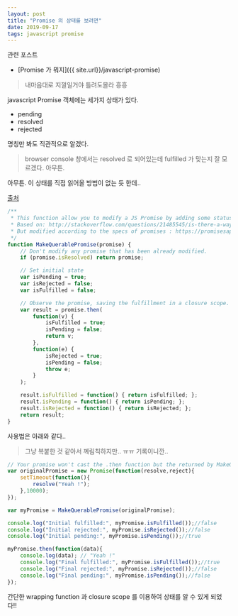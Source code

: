 ```yaml
---
layout: post
title: "Promise 의 상태를 보려면"
date: 2019-09-17
tags: javascript promise
---
```


관련 포스트
- [Promise 가 뭐지]({{ site.url}}/javascript-promise)

> 내마음대로 지껄일거야 틀려도몰라 흥흥

javascript Promise 객체에는 세가지 상태가 있다.
- pending
- resolved
- rejected

명칭만 봐도 직관적으로 알겠다.
> browser console 창에서는 resolved 로 되어있는데 fulfilled 가 맞는지 잘 모르겠다. 아무튼.

아무튼. 이 상태를 직접 읽어올 방법이 없는 듯 한데..

[출처](https://ourcodeworld.com/articles/read/317/how-to-check-if-a-javascript-promise-has-been-fulfilled-rejected-or-resolved)

``` javascript
/**
 * This function allow you to modify a JS Promise by adding some status properties.
 * Based on: http://stackoverflow.com/questions/21485545/is-there-a-way-to-tell-if-an-es6-promise-is-fulfilled-rejected-resolved
 * But modified according to the specs of promises : https://promisesaplus.com/
 */
function MakeQuerablePromise(promise) {
    // Don't modify any promise that has been already modified.
    if (promise.isResolved) return promise;

    // Set initial state
    var isPending = true;
    var isRejected = false;
    var isFulfilled = false;

    // Observe the promise, saving the fulfillment in a closure scope.
    var result = promise.then(
        function(v) {
            isFulfilled = true;
            isPending = false;
            return v;
        },
        function(e) {
            isRejected = true;
            isPending = false;
            throw e;
        }
    );

    result.isFulfilled = function() { return isFulfilled; };
    result.isPending = function() { return isPending; };
    result.isRejected = function() { return isRejected; };
    return result;
}
```

사용법은 아래와 같다..
> 그냥 복붙한 것 같아서 꼐림칙하지만.. ㅠㅠ 기록이니깐..

``` javascript
// Your promise won't cast the .then function but the returned by MakeQuerablePromise
var originalPromise = new Promise(function(resolve,reject){
    setTimeout(function(){
        resolve("Yeah !");
    },10000);
});

var myPromise = MakeQuerablePromise(originalPromise);

console.log("Initial fulfilled:", myPromise.isFulfilled());//false
console.log("Initial rejected:", myPromise.isRejected());//false
console.log("Initial pending:", myPromise.isPending());//true

myPromise.then(function(data){
    console.log(data); // "Yeah !"
    console.log("Final fulfilled:", myPromise.isFulfilled());//true
    console.log("Final rejected:", myPromise.isRejected());//false
    console.log("Final pending:", myPromise.isPending());//false
});
```

간단한 wrapping function 과 closure scope 를 이용하여 상태를 알 수 있게 되었다!!

